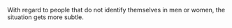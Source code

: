 With regard to people that do not identify themselves in men or women, the situation gets more subtle. 